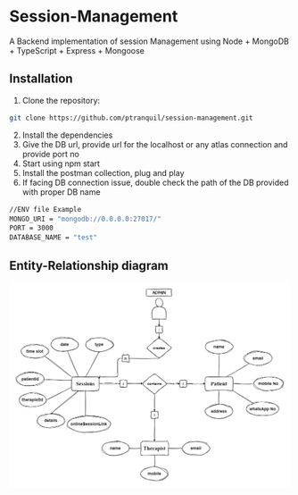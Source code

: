 # Session-Management

A Backend implementation of session Management using Node + MongoDB + TypeScript + Express + Mongoose

## Installation

1. Clone the repository:

```bash
git clone https://github.com/ptranquil/session-management.git
```

2. Install the dependencies
3. Give the DB url, provide url for the localhost or any atlas connection and provide port no
4. Start using npm start
5. Install the postman collection, plug and play
6. If facing DB connection issue, double check the path of the DB provided with proper DB name

```bash
//ENV file Example
MONGO_URI = "mongodb://0.0.0.0:27017/"
PORT = 3000
DATABASE_NAME = "test"
```

## Entity-Relationship diagram

![alt text](er_diagram.png)

